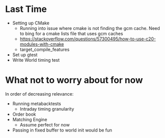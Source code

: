 # Last Time
* Setting up CMake
    - Running into issue where cmake is not finding the gcm cache. Need to bing
for a cmake lists file that uses gcm caches
    - https://stackoverflow.com/questions/57300495/how-to-use-c20-modules-with-cmake
    - target_compile_features
* Set up gtest
* Write World timing test

# What not to worry about for now
In order of decreasing relevance:
* Running metabacktests
    * Intraday timing granularity
* Order book
* Matching Engine
    * Assume perfect for now
* Passing in fixed buffer to world init would be fun

